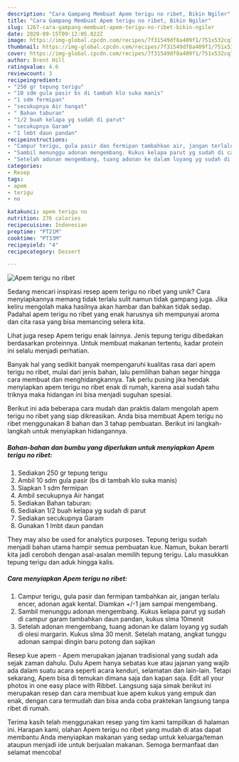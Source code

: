```yaml
---
description: "Cara Gampang Membuat Apem terigu no ribet, Bikin Ngiler"
title: "Cara Gampang Membuat Apem terigu no ribet, Bikin Ngiler"
slug: 1267-cara-gampang-membuat-apem-terigu-no-ribet-bikin-ngiler
date: 2020-09-15T09:12:05.022Z
image: https://img-global.cpcdn.com/recipes/7f31549df8a409f1/751x532cq70/apem-terigu-no-ribet-foto-resep-utama.jpg
thumbnail: https://img-global.cpcdn.com/recipes/7f31549df8a409f1/751x532cq70/apem-terigu-no-ribet-foto-resep-utama.jpg
cover: https://img-global.cpcdn.com/recipes/7f31549df8a409f1/751x532cq70/apem-terigu-no-ribet-foto-resep-utama.jpg
author: Brent Hill
ratingvalue: 4.6
reviewcount: 3
recipeingredient:
- "250 gr tepung terigu"
- "10 sdm gula pasir bs di tambah klo suka manis"
- "1 sdm fermipan"
- "secukupnya Air hangat"
- " Bahan taburan"
- "1/2 buah kelapa yg sudah di parut"
- "secukupnya Garam"
- "1 lmbt daun pandan"
recipeinstructions:
- "Campur terigu, gula pasir dan fermipan tambahkan air, jangan terlalu encer, adonan agak kental. Diamkan +/-1 jam sampai mengembang."
- "Sambil menunggu adonan mengembang. Kukus kelapa parut yg sudah di campur garam tambahkan daun pandan, kukus slma 10menit"
- "Setelah adonan mengembang, tuang adonan ke dalam loyang yg sudah di olesi margarin. Kukus slma 30 menit. Setelah matang, angkat tunggu adonan sampai dingin baru potong dan sajikan"
categories:
- Resep
tags:
- apem
- terigu
- no

katakunci: apem terigu no 
nutrition: 276 calories
recipecuisine: Indonesian
preptime: "PT21M"
cooktime: "PT33M"
recipeyield: "4"
recipecategory: Dessert

---
```



![Apem terigu no ribet](https://img-global.cpcdn.com/recipes/7f31549df8a409f1/751x532cq70/apem-terigu-no-ribet-foto-resep-utama.jpg)

Sedang mencari inspirasi resep apem terigu no ribet yang unik? Cara menyiapkannya memang tidak terlalu sulit namun tidak gampang juga. Jika keliru mengolah maka hasilnya akan hambar dan bahkan tidak sedap. Padahal apem terigu no ribet yang enak harusnya sih mempunyai aroma dan cita rasa yang bisa memancing selera kita.

Lihat juga resep Apem terigu enak lainnya. Jenis tepung terigu dibedakan berdasarkan proteinnya. Untuk membuat makanan tertentu, kadar protein ini selalu menjadi perhatian.

Banyak hal yang sedikit banyak mempengaruhi kualitas rasa dari apem terigu no ribet, mulai dari jenis bahan, lalu pemilihan bahan segar hingga cara membuat dan menghidangkannya. Tak perlu pusing jika hendak menyiapkan apem terigu no ribet enak di rumah, karena asal sudah tahu triknya maka hidangan ini bisa menjadi suguhan spesial.


Berikut ini ada beberapa cara mudah dan praktis dalam mengolah apem terigu no ribet yang siap dikreasikan. Anda bisa membuat Apem terigu no ribet menggunakan 8 bahan dan 3 tahap pembuatan. Berikut ini langkah-langkah untuk menyiapkan hidangannya.

<!--inarticleads1-->

##### Bahan-bahan dan bumbu yang diperlukan untuk menyiapkan Apem terigu no ribet:

1. Sediakan 250 gr tepung terigu
1. Ambil 10 sdm gula pasir (bs di tambah klo suka manis)
1. Siapkan 1 sdm fermipan
1. Ambil secukupnya Air hangat
1. Sediakan  Bahan taburan:
1. Sediakan 1/2 buah kelapa yg sudah di parut
1. Sediakan secukupnya Garam
1. Gunakan 1 lmbt daun pandan


They may also be used for analytics purposes. Tepung terigu sudah menjadi bahan utama hampir semua pembuatan kue. Namun, bukan berarti kita jadi ceroboh dengan asal-asalan memilih tepung terigu. Lalu masukkan tepung terigu dan aduk hingga kalis. 

<!--inarticleads2-->

##### Cara menyiapkan Apem terigu no ribet:

1. Campur terigu, gula pasir dan fermipan tambahkan air, jangan terlalu encer, adonan agak kental. Diamkan +/-1 jam sampai mengembang.
1. Sambil menunggu adonan mengembang. Kukus kelapa parut yg sudah di campur garam tambahkan daun pandan, kukus slma 10menit
1. Setelah adonan mengembang, tuang adonan ke dalam loyang yg sudah di olesi margarin. Kukus slma 30 menit. Setelah matang, angkat tunggu adonan sampai dingin baru potong dan sajikan


Resep kue apem - Apem merupakan jajanan tradisional yang sudah ada sejak zaman dahulu. Dulu Apem hanya sebatas kue atau jajanan yang wajib ada dalam suatu acara seperti acara kenduri, selamatan dan lain-lain. Tetapi sekarang, Apem bisa di temukan dimana saja dan kapan saja. Edit all your photos in one easy place with Ribbet. Langsung saja simak berikut ini merupakan resep dan cara membuat kue apem kukus yang empuk dan enak, dengan cara termudah dan bisa anda coba praktekan langsung tanpa ribet di rumah. 

Terima kasih telah menggunakan resep yang tim kami tampilkan di halaman ini. Harapan kami, olahan Apem terigu no ribet yang mudah di atas dapat membantu Anda menyiapkan makanan yang sedap untuk keluarga/teman ataupun menjadi ide untuk berjualan makanan. Semoga bermanfaat dan selamat mencoba!
